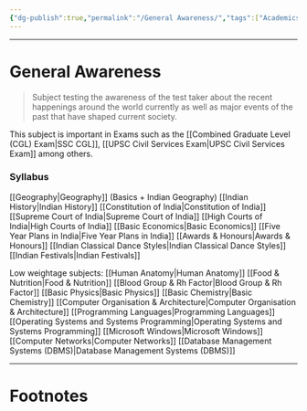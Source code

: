 ```yaml
---
{"dg-publish":true,"permalink":"/General Awareness/","tags":["Academics"]}
---
```



---
# General Awareness
> Subject testing the awareness of the test taker about the recent happenings around the world currently as well as major events of the past that have shaped current society.

This subject is important in Exams such as the [[Combined Graduate Level (CGL) Exam\|SSC CGL]], [[UPSC Civil Services Exam\|UPSC Civil Services Exam]] among others.

### Syllabus
[[Geography\|Geography]] (Basics + Indian Geography)
[[Indian History\|Indian History]]
[[Constitution of India\|Constitution of India]]
[[Supreme Court of India\|Supreme Court of India]]
[[High Courts of India\|High Courts of India]]
[[Basic Economics\|Basic Economics]]
[[Five Year Plans in India\|Five Year Plans in India]]
[[Awards & Honours\|Awards & Honours]]
[[Indian Classical Dance Styles\|Indian Classical Dance Styles]]
[[Indian Festivals\|Indian Festivals]]

Low weightage subjects:
[[Human Anatomy\|Human Anatomy]]
[[Food & Nutrition\|Food & Nutrition]]
[[Blood Group & Rh Factor\|Blood Group & Rh Factor]]
[[Basic Physics\|Basic Physics]]
[[Basic Chemistry\|Basic Chemistry]]
[[Computer Organisation & Architecture\|Computer Organisation & Architecture]]
[[Programming Languages\|Programming Languages]]
[[Operating Systems and Systems Programming\|Operating Systems and Systems Programming]]
[[Microsoft Windows\|Microsoft Windows]]
[[Computer Networks\|Computer Networks]]
[[Database Management Systems (DBMS)\|Database Management Systems (DBMS)]]


---
# Footnotes